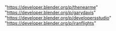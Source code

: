 "https://developer.blender.org/p/thenearme"
"https://developer.blender.org/p/garydavis"
"https://developer.blender.org/p/developersstudio"
"https://developer.blender.org/p/iranflights"
